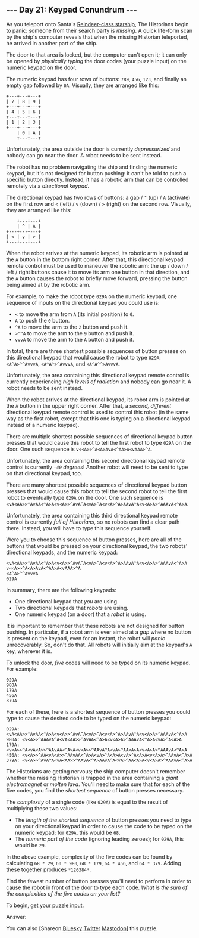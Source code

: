 \--- Day 21: Keypad Conundrum ---
----------

As you teleport onto Santa's [Reindeer-class starship](/2019/day/25), The Historians begin to panic: someone from their search party is *missing*. A quick life-form scan by the ship's computer reveals that when the missing Historian teleported, he arrived in another part of the ship.

The door to that area is locked, but the computer can't open it; it can only be opened by *physically typing* the door codes (your puzzle input) on the numeric keypad on the door.

The numeric keypad has four rows of buttons: `789`, `456`, `123`, and finally an empty gap followed by `0A`. Visually, they are arranged like this:

```
+---+---+---+
| 7 | 8 | 9 |
+---+---+---+
| 4 | 5 | 6 |
+---+---+---+
| 1 | 2 | 3 |
+---+---+---+
    | 0 | A |
    +---+---+

```

Unfortunately, the area outside the door is currently *depressurized* and nobody can go near the door. A robot needs to be sent instead.

The robot has no problem navigating the ship and finding the numeric keypad, but it's not designed for button pushing: it can't be told to push a specific button directly. Instead, it has a robotic arm that can be controlled remotely via a *directional keypad*.

The directional keypad has two rows of buttons: a gap / `^` (up) / `A` (activate) on the first row and `<` (left) / `v` (down) / `>` (right) on the second row. Visually, they are arranged like this:

```
    +---+---+
    | ^ | A |
+---+---+---+
| < | v | > |
+---+---+---+

```

When the robot arrives at the numeric keypad, its robotic arm is pointed at the `A` button in the bottom right corner. After that, this directional keypad remote control must be used to maneuver the robotic arm: the up / down / left / right buttons cause it to move its arm one button in that direction, and the `A` button causes the robot to briefly move forward, pressing the button being aimed at by the robotic arm.

For example, to make the robot type `029A` on the numeric keypad, one sequence of inputs on the directional keypad you could use is:

* `<` to move the arm from `A` (its initial position) to `0`.
* `A` to push the `0` button.
* `^A` to move the arm to the `2` button and push it.
* `>^^A` to move the arm to the `9` button and push it.
* `vvvA` to move the arm to the `A` button and push it.

In total, there are three shortest possible sequences of button presses on this directional keypad that would cause the robot to type `029A`: `<A^A>^^AvvvA`, `<A^A^>^AvvvA`, and `<A^A^^>AvvvA`.

Unfortunately, the area containing this directional keypad remote control is currently experiencing *high levels of radiation* and nobody can go near it. A robot needs to be sent instead.

When the robot arrives at the directional keypad, its robot arm is pointed at the `A` button in the upper right corner. After that, a *second, different* directional keypad remote control is used to control this robot (in the same way as the first robot, except that this one is typing on a directional keypad instead of a numeric keypad).

There are multiple shortest possible sequences of directional keypad button presses that would cause this robot to tell the first robot to type `029A` on the door. One such sequence is `v<<A>>^A<A>AvA<^AA>A<vAAA>^A`.

Unfortunately, the area containing this second directional keypad remote control is currently *`-40` degrees*! Another robot will need to be sent to type on that directional keypad, too.

There are many shortest possible sequences of directional keypad button presses that would cause this robot to tell the second robot to tell the first robot to eventually type `029A` on the door. One such sequence is `<vA<AA>>^AvAA<^A>A<v<A>>^AvA^A<vA>^A<v<A>^A>AAvA^A<v<A>A>^AAAvA<^A>A`.

Unfortunately, the area containing this third directional keypad remote control is currently *full of Historians*, so no robots can find a clear path there. Instead, *you* will have to type this sequence yourself.

Were you to choose this sequence of button presses, here are all of the buttons that would be pressed on your directional keypad, the two robots' directional keypads, and the numeric keypad:

```
<vA<AA>>^AvAA<^A>A<v<A>>^AvA^A<vA>^A<v<A>^A>AAvA^A<v<A>A>^AAAvA<^A>A
v<<A>>^A<A>AvA<^AA>A<vAAA>^A
<A^A>^^AvvvA
029A

```

In summary, there are the following keypads:

* One directional keypad that *you* are using.
* Two directional keypads that *robots* are using.
* One numeric keypad (on a door) that a *robot* is using.

It is important to remember that these robots are not designed for button pushing. In particular, if a robot arm is ever aimed at a *gap* where no button is present on the keypad, even for an instant, the robot will *panic* unrecoverably. So, don't do that. All robots will initially aim at the keypad's `A` key, wherever it is.

To unlock the door, *five* codes will need to be typed on its numeric keypad. For example:

```
029A
980A
179A
456A
379A

```

For each of these, here is a shortest sequence of button presses you could type to cause the desired code to be typed on the numeric keypad:

```
029A: <vA<AA>>^AvAA<^A>A<v<A>>^AvA^A<vA>^A<v<A>^A>AAvA^A<v<A>A>^AAAvA<^A>A
980A: <v<A>>^AAAvA^A<vA<AA>>^AvAA<^A>A<v<A>A>^AAAvA<^A>A<vA>^A<A>A
179A: <v<A>>^A<vA<A>>^AAvAA<^A>A<v<A>>^AAvA^A<vA>^AA<A>A<v<A>A>^AAAvA<^A>A
456A: <v<A>>^AA<vA<A>>^AAvAA<^A>A<vA>^A<A>A<vA>^A<A>A<v<A>A>^AAvA<^A>A
379A: <v<A>>^AvA^A<vA<AA>>^AAvA<^A>AAvA^A<vA>^AA<A>A<v<A>A>^AAAvA<^A>A

```

The Historians are getting nervous; the ship computer doesn't remember whether the missing Historian is trapped in the area containing a *giant electromagnet* or *molten lava*. You'll need to make sure that for each of the five codes, you find the *shortest sequence* of button presses necessary.

The *complexity* of a single code (like `029A`) is equal to the result of multiplying these two values:

* The *length of the shortest sequence* of button presses you need to type on your directional keypad in order to cause the code to be typed on the numeric keypad; for `029A`, this would be `68`.
* The *numeric part of the code* (ignoring leading zeroes); for `029A`, this would be `29`.

In the above example, complexity of the five codes can be found by calculating `68 * 29`, `60 * 980`, `68 * 179`, `64 * 456`, and `64 * 379`. Adding these together produces `*126384*`.

Find the fewest number of button presses you'll need to perform in order to cause the robot in front of the door to type each code. *What is the sum of the complexities of the five codes on your list?*

To begin, [get your puzzle input](21/input).

Answer:

You can also [Shareon [Bluesky](https://bsky.app/intent/compose?text=%22Keypad+Conundrum%22+%2D+Day+21+%2D+Advent+of+Code+2024+%23AdventOfCode+https%3A%2F%2Fadventofcode%2Ecom%2F2024%2Fday%2F21) [Twitter](https://twitter.com/intent/tweet?text=%22Keypad+Conundrum%22+%2D+Day+21+%2D+Advent+of+Code+2024&url=https%3A%2F%2Fadventofcode%2Ecom%2F2024%2Fday%2F21&related=ericwastl&hashtags=AdventOfCode) [Mastodon](javascript:void(0);)] this puzzle.
